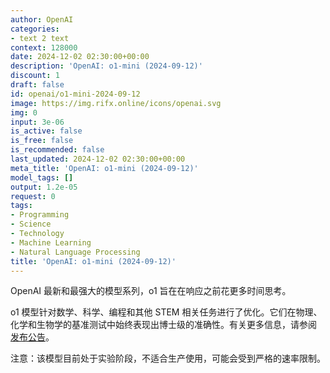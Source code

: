 ```yaml
---
author: OpenAI
categories:
- text 2 text
context: 128000
date: 2024-12-02 02:30:00+00:00
description: 'OpenAI: o1-mini (2024-09-12)'
discount: 1
draft: false
id: openai/o1-mini-2024-09-12
image: https://img.rifx.online/icons/openai.svg
img: 0
input: 3e-06
is_active: false
is_free: false
is_recommended: false
last_updated: 2024-12-02 02:30:00+00:00
meta_title: 'OpenAI: o1-mini (2024-09-12)'
model_tags: []
output: 1.2e-05
request: 0
tags:
- Programming
- Science
- Technology
- Machine Learning
- Natural Language Processing
title: 'OpenAI: o1-mini (2024-09-12)'
---
```



OpenAI 最新和最强大的模型系列，o1 旨在在响应之前花更多时间思考。

o1 模型针对数学、科学、编程和其他 STEM 相关任务进行了优化。它们在物理、化学和生物学的基准测试中始终表现出博士级的准确性。有关更多信息，请参阅 [发布公告](https://openai.com/o1)。

注意：该模型目前处于实验阶段，不适合生产使用，可能会受到严格的速率限制。

